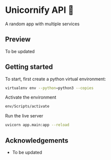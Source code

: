 
# Unicornify API 🦄

A random app with multiple services


## Preview

To be updated

## Getting started

To start, first create a python virtual environment:

```bash
virtualenv env --python=python3 --copies
```

Activate the environment

```bash
env/Scripts/activate
```

Run the live server

```bash
uvicorn app.main:app --reload
```

## Acknowledgements

 - To be updated
